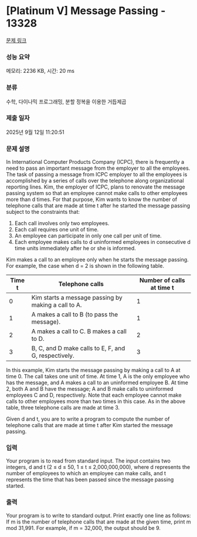 # [Platinum V] Message Passing - 13328 

[문제 링크](https://www.acmicpc.net/problem/13328) 

### 성능 요약

메모리: 2236 KB, 시간: 20 ms

### 분류

수학, 다이나믹 프로그래밍, 분할 정복을 이용한 거듭제곱

### 제출 일자

2025년 9월 12일 11:20:51

### 문제 설명

<p>In International Computer Products Company (ICPC), there is frequently a need to pass an important message from the employer to all the employees. The task of passing a message from ICPC employer to all the employees is accomplished by a series of calls over the telephone along organizational reporting lines. Kim, the employer of ICPC, plans to renovate the message passing system so that an employee cannot make calls to other employees more than d times. For that purpose, Kim wants to know the number of telephone calls that are made at time t after he started the message passing subject to the constraints that:</p>

<ol>
	<li>Each call involves only two employees.</li>
	<li>Each call requires one unit of time.</li>
	<li>An employee can participate in only one call per unit of time.</li>
	<li>Each employee makes calls to d uninformed employees in consecutive d time units immediately after he or she is informed.</li>
</ol>

<p>Kim makes a call to an employee only when he starts the message passing. For example, the case when d = 2 is shown in the following table.</p>

<table class="table table-bordered">
	<thead>
		<tr>
			<th>Time t</th>
			<th>Telephone calls</th>
			<th>Number of calls at time t</th>
		</tr>
	</thead>
	<tbody>
		<tr>
			<td>0</td>
			<td>Kim starts a message passing by making a call to A.</td>
			<td>1</td>
		</tr>
		<tr>
			<td>1</td>
			<td>A makes a call to B (to pass the message).</td>
			<td>1</td>
		</tr>
		<tr>
			<td>2</td>
			<td>A makes a call to C. B makes a call to D.</td>
			<td>2</td>
		</tr>
		<tr>
			<td>3</td>
			<td>B, C, and D make calls to E, F, and G, respectively.</td>
			<td>3</td>
		</tr>
	</tbody>
</table>

<p>In this example, Kim starts the message passing by making a call to A at time 0. The call takes one unit of time. At time 1, A is the only employee who has the message, and A makes a call to an uninformed employee B. At time 2, both A and B have the message; A and B make calls to uninformed employees C and D, respectively. Note that each employee cannot make calls to other employees more than two times in this case. As in the above table, three telephone calls are made at time 3.</p>

<p>Given d and t, you are to write a program to compute the number of telephone calls that are made at time t after Kim started the message passing.</p>

### 입력 

 <p>Your program is to read from standard input. The input contains two integers, d and t (2 ≤ d ≤ 50, 1 ≤ t ≤ 2,000,000,000), where d represents the number of employees to which an employee can make calls, and t represents the time that has been passed since the message passing started.</p>

### 출력 

 <p>Your program is to write to standard output. Print exactly one line as follows: If m is the number of telephone calls that are made at the given time, print m mod 31,991. For example, if m = 32,000, the output should be 9.</p>

